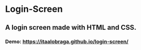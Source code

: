 # Login-Screen
## A login screen made with HTML and CSS.
### Demo: https://itaalobraga.github.io/login-screen/
